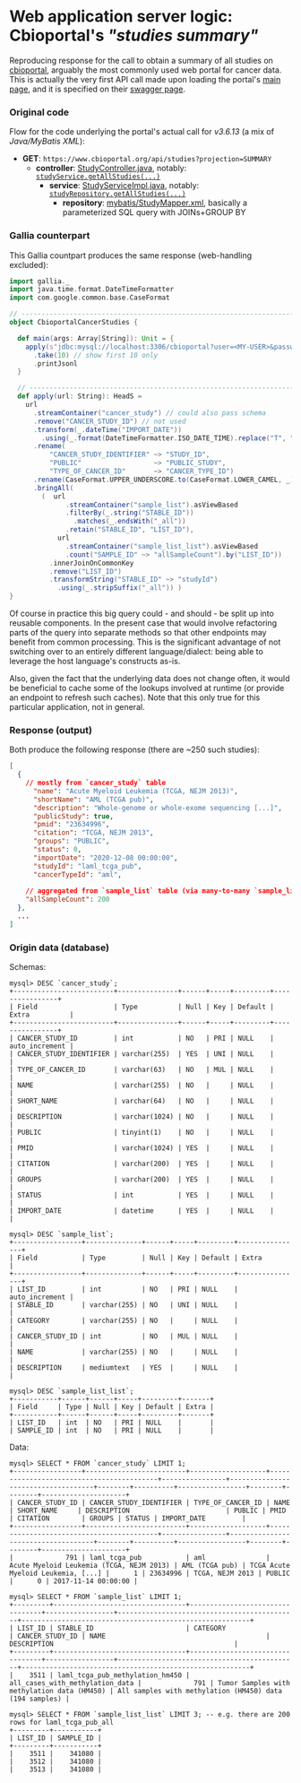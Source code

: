 <a name="210429153512"></a><a name="cbio-studies-summary"></a>
# Web application server logic: Cbioportal's _"studies summary"_

Reproducing response for the call to obtain a summary of all studies on [cbioportal](https://www.cbioportal.org/),
arguably the most commonly used web portal for cancer data.
This is actually the very first API call made upon loading the portal's [main page](https://www.cbioportal.org/), and it is specified on their [swagger page](https://www.cbioportal.org/api/swagger-ui.html#/Studies/getAllStudiesUsingGET]).

### Original code
Flow for the code underlying the portal's actual call for _v3.6.13_ (a mix of _Java/MyBatis XML_):
- __GET__: `https://www.cbioportal.org/api/studies?projection=SUMMARY`
  - __controller__: [StudyController.java](https://github.com/cBioPortal/cbioportal/blob/v3.6.13/web/src/main/java/org/cbioportal/web/StudyController.java#L83-L126), notably: [`studyService.getAllStudies(...)`](https://github.com/cBioPortal/cbioportal/blob/v3.6.13/web/src/main/java/org/cbioportal/web/StudyController.java#L123)
    - __service__: [StudyServiceImpl.java](https://github.com/cBioPortal/cbioportal/blob/v3.6.13/service/src/main/java/org/cbioportal/service/impl/StudyServiceImpl.java#L34-L56), notably: [`studyRepository.getAllStudies(...)`](https://github.com/cBioPortal/cbioportal/blob/v3.6.13/service/src/main/java/org/cbioportal/service/impl/StudyServiceImpl.java#L37)
      - __repository__: [mybatis/StudyMapper.xml](https://github.com/cBioPortal/cbioportal/blob/v3.6.13/persistence/persistence-mybatis/src/main/resources/org/cbioportal/persistence/mybatis/StudyMapper.xml#L71-L99), basically a parameterized SQL query with JOINs+GROUP BY

### Gallia counterpart

This Gallia countpart produces the same response (web-handling excluded):

```scala		
import gallia._
import java.time.format.DateTimeFormatter
import com.google.common.base.CaseFormat

// ---------------------------------------------------------------------------
object CbioportalCancerStudies {

  def main(args: Array[String]): Unit = {
    apply(s"jdbc:mysql://localhost:3306/cbioportal?user=<MY-USER>&password=<MY-PWD>&serverTimezone=UTC")
      .take(10) // show first 10 only
      .printJsonl
  }

  // ---------------------------------------------------------------------------
  def apply(url: String): HeadS =
    url
      .streamContainer("cancer_study") // could also pass schema
      .remove("CANCER_STUDY_ID") // not used
      .transform(_.dateTime("IMPORT_DATE"))
        .using(_.format(DateTimeFormatter.ISO_DATE_TIME).replace("T", " "))
      .rename(
          "CANCER_STUDY_IDENTIFIER" ~> "STUDY_ID",
          "PUBLIC"                  ~> "PUBLIC_STUDY",
          "TYPE_OF_CANCER_ID"       ~> "CANCER_TYPE_ID")
      .rename(CaseFormat.UPPER_UNDERSCORE.to(CaseFormat.LOWER_CAMEL, _))
      .bringAll(
        (  url
              .streamContainer("sample_list").asViewBased
              .filterBy(_.string("STABLE_ID"))
                .matches(_.endsWith("_all"))
              .retain("STABLE_ID", "LIST_ID"),
            url
              .streamContainer("sample_list_list").asViewBased
              .count("SAMPLE_ID" ~> "allSampleCount").by("LIST_ID"))
          .innerJoinOnCommonKey
          .remove("LIST_ID")
          .transformString("STABLE_ID" ~> "studyId")
            .using(_.stripSuffix("_all")) )
}

```

Of course in practice this big query could - and should - be split up into reusable components.
In the present case that would involve refactoring parts of the query into separate methods so that other endpoints may benefit from common processing.
This is the significant advantage of not switching over to an entirely different language/dialect: being able to leverage the host language's constructs as-is.

Also, given the fact that the underlying data does not change often, it would be beneficial to cache some of the lookups involved at runtime (or provide an endpoint to refresh such caches). Note that this only true for this particular application, not in general.

### Response (output)

Both produce the following response (there are ~250 such studies):

```json
[
  {
    // mostly from `cancer_study` table
	  "name": "Acute Myeloid Leukemia (TCGA, NEJM 2013)",
	  "shortName": "AML (TCGA pub)",
	  "description": "Whole-genome or whole-exome sequencing [...]",
	  "publicStudy": true,
	  "pmid": "23634996",
	  "citation": "TCGA, NEJM 2013",
	  "groups": "PUBLIC",
	  "status": 0,
	  "importDate": "2020-12-08 00:00:00",
	  "studyId": "laml_tcga_pub",
	  "cancerTypeId": "aml",
	
	// aggregated from `sample_list` table (via many-to-many `sample_list_list` table)
	"allSampleCount": 200
  },
  ...
]
```

### Origin data (database)

Schemas:

```
mysql> DESC `cancer_study`;
+-------------------------+---------------+------+-----+---------+----------------+
| Field                   | Type          | Null | Key | Default | Extra          |
+-------------------------+---------------+------+-----+---------+----------------+
| CANCER_STUDY_ID         | int           | NO   | PRI | NULL    | auto_increment |
| CANCER_STUDY_IDENTIFIER | varchar(255)  | YES  | UNI | NULL    |                |
| TYPE_OF_CANCER_ID       | varchar(63)   | NO   | MUL | NULL    |                |
| NAME                    | varchar(255)  | NO   |     | NULL    |                |
| SHORT_NAME              | varchar(64)   | NO   |     | NULL    |                |
| DESCRIPTION             | varchar(1024) | NO   |     | NULL    |                |
| PUBLIC                  | tinyint(1)    | NO   |     | NULL    |                |
| PMID                    | varchar(1024) | YES  |     | NULL    |                |
| CITATION                | varchar(200)  | YES  |     | NULL    |                |
| GROUPS                  | varchar(200)  | YES  |     | NULL    |                |
| STATUS                  | int           | YES  |     | NULL    |                |
| IMPORT_DATE             | datetime      | YES  |     | NULL    |                |
```

```
mysql> DESC `sample_list`;
+-----------------+--------------+------+-----+---------+----------------+
| Field           | Type         | Null | Key | Default | Extra          |
+-----------------+--------------+------+-----+---------+----------------+
| LIST_ID         | int          | NO   | PRI | NULL    | auto_increment |
| STABLE_ID       | varchar(255) | NO   | UNI | NULL    |                |
| CATEGORY        | varchar(255) | NO   |     | NULL    |                |
| CANCER_STUDY_ID | int          | NO   | MUL | NULL    |                |
| NAME            | varchar(255) | NO   |     | NULL    |                |
| DESCRIPTION     | mediumtext   | YES  |     | NULL    |                |
```

```
mysql> DESC `sample_list_list`;
+-----------+------+------+-----+---------+-------+
| Field     | Type | Null | Key | Default | Extra |
+-----------+------+------+-----+---------+-------+
| LIST_ID   | int  | NO   | PRI | NULL    |       |
| SAMPLE_ID | int  | NO   | PRI | NULL    |       |
```

Data:

```
mysql> SELECT * FROM `cancer_study` LIMIT 1;
+-----------------+-------------------------+-------------------+------------------------------------------+----------------+------------------------------------+--------+----------+-----------------+--------+--------+---------------------+
| CANCER_STUDY_ID | CANCER_STUDY_IDENTIFIER | TYPE_OF_CANCER_ID | NAME                                     | SHORT_NAME     | DESCRIPTION                        | PUBLIC | PMID     | CITATION        | GROUPS | STATUS | IMPORT_DATE         |
+-----------------+-------------------------+-------------------+------------------------------------------+----------------+------------------------------------+--------+----------+-----------------+--------+--------+---------------------+
|             791 | laml_tcga_pub           | aml               | Acute Myeloid Leukemia (TCGA, NEJM 2013) | AML (TCGA pub) | TCGA Acute Myeloid Leukemia, [...] |      1 | 23634996 | TCGA, NEJM 2013 | PUBLIC |      0 | 2017-11-14 00:00:00 |
```

```
mysql> SELECT * FROM `sample_list` LIMIT 1;
+---------+---------------------------------+---------------------------------+-----------------+---------------------------------------------+---------------------------------------------------------+
| LIST_ID | STABLE_ID                       | CATEGORY                        | CANCER_STUDY_ID | NAME                                        | DESCRIPTION                                             |
+---------+---------------------------------+---------------------------------+-----------------+---------------------------------------------+---------------------------------------------------------+
|    3511 | laml_tcga_pub_methylation_hm450 | all_cases_with_methylation_data |             791 | Tumor Samples with methylation data (HM450) | All samples with methylation (HM450) data (194 samples) |
```

```
mysql> SELECT * FROM `sample_list_list` LIMIT 3; -- e.g. there are 200 rows for laml_tcga_pub_all
+---------+-----------+
| LIST_ID | SAMPLE_ID |
+---------+-----------+
|    3511 |    341080 |
|    3512 |    341080 |
|    3513 |    341080 |
```

